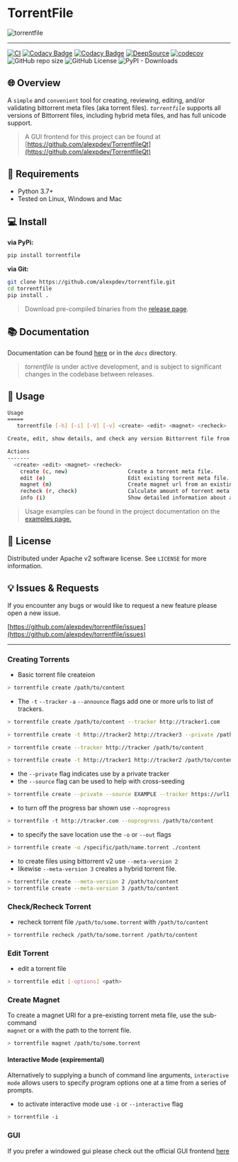 # TorrentFile

![torrentfile](https://github.com/alexpdev/torrentfile/blob/master/assets/torrentfile.png?raw=true)

------

[![CI](https://github.com/alexpdev/TorrentFile/actions/workflows/pyworkflow.yml/badge.svg?branch=master&event=push)](https://github.com/alexpdev/torrentfile/actions/workflows/pyworkflow.yml)
[![Codacy Badge](https://app.codacy.com/project/badge/Coverage/b67ff65b3d574025b65b6587266bbab7)](https://www.codacy.com/gh/alexpdev/torrentfile/dashboard?utm_source=github.com&utm_medium=referral&utm_content=alexpdev/torrentfile&utm_campaign=Badge_Coverage)
[![Codacy Badge](https://app.codacy.com/project/badge/Grade/b67ff65b3d574025b65b6587266bbab7)](https://www.codacy.com/gh/alexpdev/torrentfile/dashboard?utm_source=github.com&amp;utm_medium=referral&amp;utm_content=alexpdev/torrentfile&amp;utm_campaign=Badge_Grade)
[![DeepSource](https://deepsource.io/gh/alexpdev/TorrentFile.svg/?label=active+issues&token=16Sl_dF7nTU8YgPilcqhvHm8)](https://deepsource.io/gh/alexpdev/torrentfile/)
[![codecov](https://codecov.io/gh/alexpdev/torrentfile/branch/master/graph/badge.svg?token=EWF7NIL9SQ)](https://codecov.io/gh/alexpdev/torrentfile?color=navy&logo=codecov)
![GitHub repo size](https://img.shields.io/github/repo-size/alexpdev/torrentfile?color=orange)
![GitHub License](https://img.shields.io/github/license/alexpdev/torrentfile?color=red&logo=apache)
![PyPI - Downloads](https://img.shields.io/pypi/dm/torrentfile?color=brown)

## 🌐 Overview

A `simple` and `convenient` tool for creating, reviewing, editing, and/or
validating bittorrent meta files (aka torrent files). _`torrentfile`_
supports all versions of Bittorrent files, including hybrid meta files, and has
full unicode support.

> A GUI frontend for this project can be found at [https://github.com/alexpdev/TorrentfileQt](https://github.com/alexpdev/TorrentfileQt)

## 🔌 Requirements

- Python 3.7+
- Tested on Linux, Windows and Mac

## 💻 Install

__via PyPi:__

```bash
pip install torrentfile
```

__via Git:__

```bash
git clone https://github.com/alexpdev/torrentfile.git
cd torrentfile
pip install .
```

> Download pre-compiled binaries from the [release page](https://github.com/alexpdev/torrentfile/releases).

## 📚 Documentation

Documentation can be found  [here](https://alexpdev.github.io/torrentfile)
or in the _`docs`_ directory.

>_torrentfile_ is under active development, and is subject to significant changes in the codebase between releases.

## 🚀 Usage

```sh
Usage
=====
   torrentfile [-h] [-i] [-V] [-v] <create> <edit> <magnet> <recheck> ...

Create, edit, show details, and check any version Bittorrent file from command line

Actions
-------
  <create> <edit> <magnet> <recheck>
    create (c, new)                   Create a torrent meta file.
    edit (e)                          Edit existing torrent meta file.
    magnet (m)                        Create magnet url from an existing Bittorrent meta file.
    recheck (r, check)                Calculate amount of torrent meta files content is found on disk.
    info (i)                          Show detailed information about a torrent file.
```

> Usage examples can be found in the project documentation on the [examples page.](https://alexpdev.github.io/torrentfile/examples)

## 📝 License

Distributed under Apache v2 software license. See `LICENSE` for more information.

## 💡 Issues & Requests

If you encounter any bugs or would like to request a new feature please open a new issue.

[https://github.com/alexpdev/torrentfile/issues](https://github.com/alexpdev/torrentfile/issues)

------

### Creating Torrents

- Basic torrent file createion

```bash
> torrentfile create /path/to/content
```

- The `-t` `--tracker` `-a` `--announce` flags add one or more urls to list of trackers.

```bash
> torrentfile create /path/to/content --tracker http://tracker1.com

> torrentfile create -t http://tracker2 http://tracker3 --private /path/to/content

> torrentfile create --tracker http://tracker /path/to/content  

> torrentfile create -t http://tracker1 http://tracker2 /path/to/content
```

- the `--private` flag indicates use by a private tracker
- the `--source` flag can be used to help with cross-seeding

```bash
> torrentfile create --private --source EXAMPLE --tracker https://url1 https://url2
```

- to turn off the progress bar shown use `--noprogress`

```bash
> torrentfile -t http://tracker.com --noprogress /path/to/content
```

- to specify the save location use the `-o` or `--out` flags

```bash
> torrentfile create -o /specific/path/name.torrent ./content
```

- to create files using bittorrent v2 use `--meta-version 2`
- likewise `--meta-version 3` creates a hybrid torrent file.

```bash
> torrentfile create --meta-version 2 /path/to/content
> torrentfile create --meta-version 3 /path/to/content
```

### Check/Recheck Torrent

- recheck torrent file `/path/to/some.torrent` with `/path/to/content`

```bash
> torrentfile recheck /path/to/some.torrent /path/to/content
```

### Edit Torrent

- edit a torrent file

```bash
> torrentfile edit [-options] <path>
```

### Create Magnet

To create a magnet URI for a pre-existing torrent meta file, use the sub-command  
`magnet` or `m` with the path to the torrent file.

```bash
> torrentfile magnet /path/to/some.torrent
```

#### Interactive Mode (expiremental)

Alternatively to supplying a bunch of command line arguments, `interactive mode`
allows users to specify program options one at a time from a series of prompts.

- to activate interactive mode use `-i` or `--interactive` flag

```bash
> torrentfile -i
```

### GUI

If you prefer a windowed gui please check out the official GUI frontend [here](https://github.com/alexpdev/TorrentFileQt)
